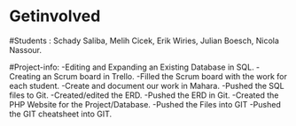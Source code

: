 # Getinvolved
#Students : Schady Saliba, Melih Cicek, Erik Wiries, Julian Boesch, Nicola Nassour.

#Project-info: 
-Editing and Expanding an Existing Database in SQL.
-Creating an Scrum board in Trello.
-Filled the Scrum board with the work for each student.
-Create and document our work in Mahara.
-Pushed the SQL files to Git.
-Created/edited the ERD.
-Pushed the ERD in Git.
-Created the PHP Website for the Project/Database.
-Pushed the Files into GIT
-Pushed the GIT cheatsheet into GIT.


